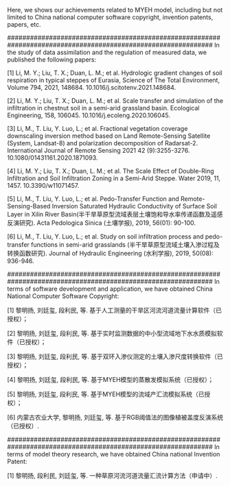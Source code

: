 Here, we shows our achievements related to MYEH model, including but not limited to China national computer software copyright, invention patents, papers, etc.

##############################################################################################################
In the study of data assimilation and the regulation of measured data, we published the following papers:

[1] Li, M. Y.; Liu, T. X.; Duan, L. M.; et al. Hydrologic gradient changes of soil respiration in typical steppes of Eurasia, Science of The Total Environment, Volume 794, 2021, 148684. 10.1016/j.scitotenv.2021.148684.

[2] Li, M. Y.; Liu, T. X.; Duan, L. M.; et al. Scale transfer and simulation of the infiltration in chestnut soil in a semi-arid grassland basin. Ecological Engineering, 158, 106045. 10.1016/j.ecoleng.2020.106045.

[3] Li, M., T. Liu, Y. Luo, L.; et al. Fractional vegetation coverage downscaling inversion method based on Land Remote-Sensing Satellite (System, Landsat-8) and polarization decomposition of Radarsat-2. International Journal of Remote Sensing 2021 42 (9):3255-3276. 10.1080/01431161.2020.1871093.

[4] Li, M. Y.; Liu, T. X.; Duan, L. M.; et al. The Scale Effect of Double-Ring Infiltration and Soil Infiltration Zoning in a Semi-Arid Steppe. Water 2019, 11, 1457. 10.3390/w11071457.

[5] Li, M., T. Liu, Y. Luo, L.; et al. Pedo-Transfer Function and Remote-Sensing-Based Inversion Saturated Hydraulic Conductivity of Surface Soil Layer in Xilin River Basin(半干旱草原型流域表层土壤饱和导水率传递函数及遥感反演研究). Acta Pedologica Sinica (土壤学报), 2019, 56(01): 90-100.

[6] Li, M., T. Liu, Y. Luo, L.; et al. Study on soil infiltration process and pedo-transfer functions in semi-arid grasslands (半干旱草原型流域土壤入渗过程及转换函数研究). Journal of Hydraulic Engineering (水利学报), 2019, 50(08): 936-946.

##############################################################################################################
In terms of software development and application, we have obtained China National Computer Software Copyright:

[1] 黎明扬, 刘廷玺, 段利民, 等. 基于人工测量的干旱区河流河道流量计算软件（已授权）；

[2] 黎明扬, 刘廷玺, 段利民, 等. 基于实时监测数据的中小型流域地下水水质模拟软件（已授权）；

[3] 黎明扬, 刘廷玺, 段利民, 等. 基于双环入渗仪测定的土壤入渗尺度转换软件（已授权）；

[4] 黎明扬, 刘廷玺, 段利民, 等. 基于MYEH模型的蒸散发模拟系统（已授权）；

[5] 黎明扬, 刘廷玺, 段利民, 等. 基于MYEH模型的流域产汇流模拟系统（已授权）；

[6] 内蒙古农业大学, 黎明扬, 刘廷玺, 等. 基于RGB阈值法的图像植被盖度反演系统（已授权）.

##############################################################################################################
In terms of model theory research, we have obtained China national Invention Patent:

[1] 黎明扬, 段利民, 刘廷玺, 等. 一种草原河流河道流量汇流计算方法（申请中）.
